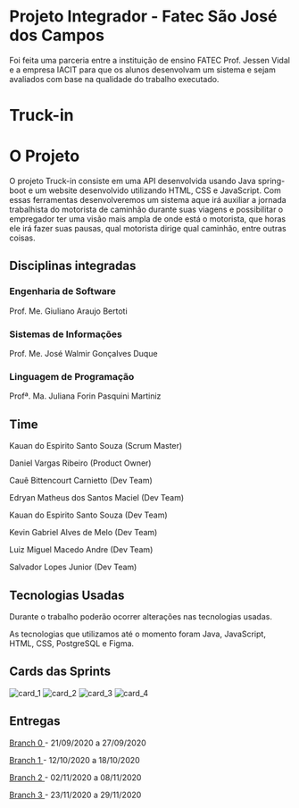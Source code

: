# Projeto Integrador - Fatec São José dos Campos

Foi feita uma parceria entre a instituição de ensino FATEC Prof. Jessen Vidal e a empresa IACIT para que os alunos desenvolvam um sistema e sejam avaliados com base na qualidade do trabalho executado.

# Truck-in

# O Projeto

O projeto Truck-in consiste em uma API desenvolvida usando Java spring-boot e um website desenvolvido utilizando HTML, CSS e JavaScript. Com essas ferramentas desenvolveremos um sistema aque irá auxiliar a jornada trabalhista do motorista de caminhão durante suas viagens e possibilitar o empregador ter uma visão mais ampla de onde está o motorista, que horas ele irá fazer suas pausas, qual motorista dirige qual caminhão, entre outras coisas.

## Disciplinas integradas
 ### Engenharia de Software
 Prof. Me. Giuliano Araujo Bertoti
 ### Sistemas de Informações
 Prof. Me. José Walmir Gonçalves Duque
 ### Linguagem de Programação
 Profª. Ma. Juliana Forin Pasquini Martiniz

## Time

 Kauan do Espirito Santo Souza (Scrum Master)

 Daniel Vargas Ribeiro (Product Owner)
 
 Cauê Bittencourt Carnietto (Dev Team)

 Edryan Matheus dos Santos Maciel (Dev Team)

 Kauan do Espirito Santo Souza (Dev Team)

 Kevin Gabriel Alves de Melo (Dev Team)

 Luiz Miguel Macedo Andre (Dev Team)

 Salvador Lopes Junior (Dev Team)

## Tecnologias Usadas

Durante o trabalho poderão ocorrer alterações nas tecnologias usadas.

As tecnologias que utilizamos até o momento foram Java, JavaScript, HTML, CSS, PostgreSQL e Figma.

## Cards das Sprints

![card_1](https://github.com/DanVargaa/Truck-in/blob/master/readme-assets/card%201.jpeg)
![card_2](https://github.com/DanVargaa/Truck-in/blob/master/readme-assets/card%202.jpeg)
![card_3](https://github.com/DanVargaa/Truck-in/blob/master/readme-assets/card%203.jpeg)
![card_4](https://github.com/DanVargaa/Truck-in/blob/master/readme-assets/card%204.jpeg)

## Entregas

<a href='https://github.com/DanVargaa/Truck-in/tree/sprint_0'> Branch 0 </a>- 21/09/2020 a 27/09/2020

<a href='https://github.com/DanVargaa/Truck-in/tree/sprint_1'> Branch 1 </a>- 12/10/2020 a 18/10/2020

<a href='https://github.com/DanVargaa/Truck-in/tree/sprint_2'> Branch 2 </a>- 02/11/2020 a 08/11/2020

<a href='https://github.com/DanVargaa/Truck-in/tree/sprint_3'> Branch 3 </a>- 23/11/2020 a 29/11/2020




